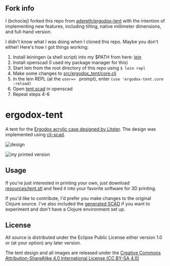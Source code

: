 ## Fork info

I (bchociej) forked this repo from [adereth/ergodox-tent](https://github.com/adereth/ergodox-tent) with the intention of implementing new features, including tilting, native millimeter dimensions, and full-hand version.

I didn't know what I was doing when I cloned this repo. Maybe you don't either! Here's how I got things working:

1.	Install leiningen (a shell script) into my $PATH from here: [lein](https://raw.githubusercontent.com/technomancy/leiningen/stable/bin/lein)
2.	Install openscad (I used my package manager for this)
3.	Start lein from the root directory of this repo using `$ lein repl`
4.	Make some changes to [src/ergodox_tent/core.clj](core.clj)
5.	In the lein REPL (at the `user=> ` prompt), enter `(use 'ergodox-tent.core :reload)`
6.	Open [tent.scad](resources/tent.scad) in openscad
7.	Repeat steps 4-6

# ergodox-tent

A tent for the [Ergodox acrylic case designed by Litster](http://deskthority.net/wiki/ErgoDox).  The design was implemented using [clj-scad](https://github.com/farrellm/scad-clj).

![design](resources/tent.png)

![my printed version](resources/printed.jpg)

## Usage

If you're just interested in printing your own, just download [resources/tent.stl](resources/tent.stl) and feed it into your favorite software for 3D printing.

If you'd like to contribute, I'd prefer you make changes to the original Clojure source.  I've also included the [generated SCAD](resources/tent.scad) if you want to experiment and don't have a Clojure environment set up.

## License

All source is distributed under the Eclipse Public License either version 1.0 or (at
your option) any later version.

The tent design and all images are released under the [Creative Commons Attribution-ShareAlike 4.0 International License (CC BY-SA 4.0)](http://creativecommons.org/licenses/by-sa/4.0/)
